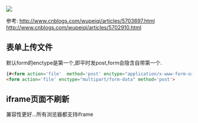 



![](http://ww1.sinaimg.cn/large/9e792b8fgy1fjexsyxkx4j20qg0f9gu3)


参考:
http://www.cnblogs.com/wupeiqi/articles/5703697.html
http://www.cnblogs.com/wupeiqi/articles/5702910.html

## 表单上传文件

默认form的enctype是第一个,即平时发post,form会隐含自带第一个.
```html
{#<form action='file'  method='post' enctype="application/x-www-form-urlencoded">#}
<form action='file' enctype="multipart/form-data" method='post'>
```


## iframe页面不刷新
兼容性更好...所有浏览器都支持iframe
